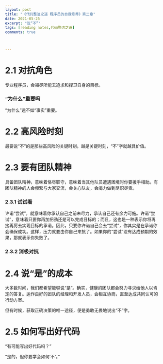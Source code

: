 ```yaml
---
layout: post
title: "《代码整洁之道 程序员的自我修养》第二章"
date: 2021-05-25
excerpt: "说“不”"
tags: [reading notes,代码整洁之道]
comments: true



---
```


# 2.1 对抗角色

专业程序员，会竭尽所能去追求和捍卫自身的目标。

### “为什么”重要吗

“为什么”远不如“事实”重要。

# 2.2 高风险时刻

最要说“不”的是那些高风险的关键时刻。越是关键时刻，“不”字就越具价值。

# 2.3 要有团队精神

具备团队精神，意味着恪尽职守，意味着当其他队员遭遇困境时你要援手相助。有团队精神的人会频繁与大家交流，会关心队友，会竭力做到尽职尽责。

### 2.3.1 试试看

许诺“尝试”，就意味着你承认自己之前未尽力，承认自己还有余力可施。许诺“尝试”，意味着只要你再加把劲还是可以完成目标的；而且，这也是一种表示你将再接再厉去实现目标的承诺。因此，只要你许诺自己会去“尝试”，你其实是在承诺你会确保成功。这样，压力就要由你自己来抗了。如果你的“尝试”没有达成预期的效果，那就表示你失败了。

### 2.3.2 消极对抗

# 2.4 说“是”的成本

大多数时间，我们都希望能够说“是”。确实，健康的团队都会努力寻求给他人以肯定的答复。运作良好的团队的经理和开发人员，会相互协商，直至达成共同认可的行动方案。

但有时候，获取正确决策的唯一途径，便是勇敢无畏地说出“不”字。

# 2.5 如何写出好代码

“有可能写出好代码吗？”

“是的，但你要学会如何’不‘。”